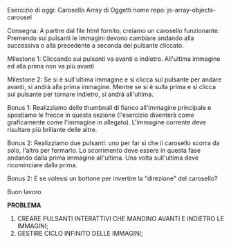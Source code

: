 Esercizio di oggi: Carosello Array di Oggetti
nome repo: js-array-objects-carousel

Consegna:
A partire dal file html fornito, creiamo un carosello funzionante. Premendo sui pulsanti le immagini devono cambiare andando alla successiva o alla precedente a seconda del pulsante cliccato.

Milestone 1:
Cliccando sui pulsanti va avanti o indietro. All'ultima immagine ed alla prima non va più avanti

Milestone 2:
Se si è sull'ultima immagine e si clicca sul pulsante per andare avanti, si andrà alla prima immagine. Mentre se si è sulla prima e si clicca sul pulsante per tornare indietro, si andrà all'ultima.

Bonus 1:
Realizziamo delle thumbnail di fianco all'immagine principale e spostiamo le frecce in questa sezione (l'esercizio diventerà come graficamente come l'immagine in allegato). L'immagine corrente deve risultare più brillante delle altre.

Bonus 2:
Realizziamo due pulsanti: uno per far sì che il carosello scorra da solo, l'altro per fermarlo. Lo scorrimento deve essere in questa fase andando dalla prima immagine all'ultima. Una volta sull'ultima deve ricominciare dalla prima.

Bonus 2: E se volessi un bottone per invertire la "direzione" del carosello?

Buon lavoro

**PROBLEMA**
1. CREARE PULSANTI INTERATTIVI CHE MANDINO AVANTI E INDIETRO LE IMMAGINI;
2. GESTIRE CICLO INFINITO DELLE IMMAGINI; 